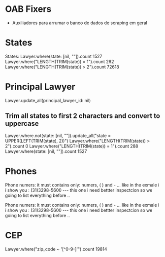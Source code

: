 # OAB Fixers 
- Auxiliadores para arrumar o banco de dados de scraping em geral

# States
States: 
Lawyer.where(state: [nil, ""]).count
    1527
Lawyer.where("LENGTH(TRIM(state)) = 1").count
    262
Lawyer.where("LENGTH(TRIM(state)) > 2").count
    72618

# Principal Lawyer
Lawyer.update_all(principal_lawyer_id: nil)

## Trim all states to first 2 characters and convert to uppercase
Lawyer.where.not(state: [nil, ""]).update_all("state = UPPER(LEFT(TRIM(state), 2))")
Lawyer.where("LENGTH(TRIM(state)) > 2").count
    0
Lawyer.where("LENGTH(TRIM(state)) = 1").count
    288
Lawyer.where(state: [nil, ""]).count
    1527

# Phones
Phone numers: it must contains only: numers, ( ) and - ... like in the exmale i i show you : (31)3298-5600 --- this one i need bettter inspectcion so we going to list everything before .. 


Phone numers: it must contains only: numers, ( ) and - ... like in the exmale i i show you : (31)3298-5600 --- this one i need bettter inspectcion so we going to list everything before .. 


# CEP
Lawyer.where("zip_code ~ '[^0-9-]'").count
    19814

